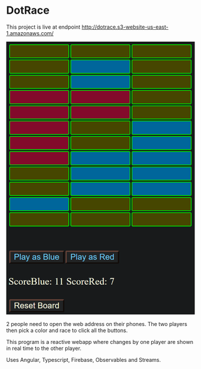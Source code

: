 # DotRace

This project is live at endpoint http://dotrace.s3-website-us-east-1.amazonaws.com/

![](screenshot/screenshot.png)

2 people need to open the web address on their phones. The two players then pick a color and race to click all the buttons.

This program is a reactive webapp where changes by one player are shown in real time to the other player.

Uses Angular, Typescript, Firebase, Observables and Streams.
